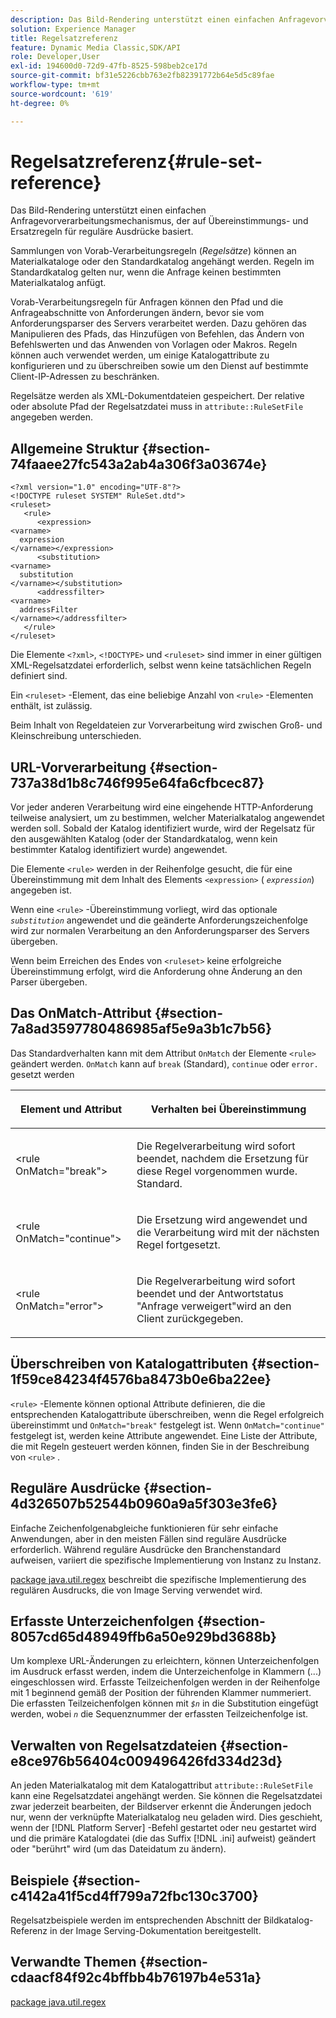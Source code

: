```yaml
---
description: Das Bild-Rendering unterstützt einen einfachen Anfragevorverarbeitungsmechanismus, der auf Übereinstimmungs- und Ersatzregeln für reguläre Ausdrücke basiert.
solution: Experience Manager
title: Regelsatzreferenz
feature: Dynamic Media Classic,SDK/API
role: Developer,User
exl-id: 194600d0-72d9-47fb-8525-598beb2ce17d
source-git-commit: bf31e5226cbb763e2fb82391772b64e5d5c89fae
workflow-type: tm+mt
source-wordcount: '619'
ht-degree: 0%

---
```


# Regelsatzreferenz{#rule-set-reference}

Das Bild-Rendering unterstützt einen einfachen Anfragevorverarbeitungsmechanismus, der auf Übereinstimmungs- und Ersatzregeln für reguläre Ausdrücke basiert.

<!--<a id="section_F44601A65CE1451EAD0A449C66B773CC"></a>-->

Sammlungen von Vorab-Verarbeitungsregeln (*Regelsätze*) können an Materialkataloge oder den Standardkatalog angehängt werden. Regeln im Standardkatalog gelten nur, wenn die Anfrage keinen bestimmten Materialkatalog anfügt.

Vorab-Verarbeitungsregeln für Anfragen können den Pfad und die Anfrageabschnitte von Anforderungen ändern, bevor sie vom Anforderungsparser des Servers verarbeitet werden. Dazu gehören das Manipulieren des Pfads, das Hinzufügen von Befehlen, das Ändern von Befehlswerten und das Anwenden von Vorlagen oder Makros. Regeln können auch verwendet werden, um einige Katalogattribute zu konfigurieren und zu überschreiben sowie um den Dienst auf bestimmte Client-IP-Adressen zu beschränken.

Regelsätze werden als XML-Dokumentdateien gespeichert. Der relative oder absolute Pfad der Regelsatzdatei muss in `attribute::RuleSetFile` angegeben werden.

## Allgemeine Struktur {#section-74faaee27fc543a2ab4a306f3a03674e}

```
<?xml version="1.0" encoding="UTF-8"?>
<!DOCTYPE ruleset SYSTEM" RuleSet.dtd">
<ruleset>
   <rule>
      <expression>
<varname>
  expression
</varname></expression>
      <substitution>
<varname>
  substitution
</varname></substitution>
      <addressfilter>
<varname>
  addressFilter
</varname></addressfilter>
   </rule>
</ruleset>
```

Die Elemente `<?xml>`, `<!DOCTYPE>` und `<ruleset>` sind immer in einer gültigen XML-Regelsatzdatei erforderlich, selbst wenn keine tatsächlichen Regeln definiert sind.

Ein `<ruleset>` -Element, das eine beliebige Anzahl von `<rule>` -Elementen enthält, ist zulässig.

Beim Inhalt von Regeldateien zur Vorverarbeitung wird zwischen Groß- und Kleinschreibung unterschieden.

## URL-Vorverarbeitung {#section-737a38d1b8c746f995e64fa6cfbcec87}

Vor jeder anderen Verarbeitung wird eine eingehende HTTP-Anforderung teilweise analysiert, um zu bestimmen, welcher Materialkatalog angewendet werden soll. Sobald der Katalog identifiziert wurde, wird der Regelsatz für den ausgewählten Katalog (oder der Standardkatalog, wenn kein bestimmter Katalog identifiziert wurde) angewendet.

Die Elemente `<rule>` werden in der Reihenfolge gesucht, die für eine Übereinstimmung mit dem Inhalt des Elements `<expression>` ( *`expression`*) angegeben ist.

Wenn eine `<rule>` -Übereinstimmung vorliegt, wird das optionale *`substitution`* angewendet und die geänderte Anforderungszeichenfolge wird zur normalen Verarbeitung an den Anforderungsparser des Servers übergeben.

Wenn beim Erreichen des Endes von `<ruleset>` keine erfolgreiche Übereinstimmung erfolgt, wird die Anforderung ohne Änderung an den Parser übergeben.

## Das OnMatch-Attribut {#section-7a8ad3597780486985af5e9a3b1c7b56}

Das Standardverhalten kann mit dem Attribut `OnMatch` der Elemente `<rule>` geändert werden. `OnMatch` kann auf `break` (Standard), `continue` oder `error.` gesetzt werden

<table id="table_4CABF55B33854A128D5F326B31C6C397"> 
 <thead> 
  <tr> 
   <th colname="col1" class="entry"> <p>Element und Attribut </p> </th> 
   <th colname="col2" class="entry"> <p>Verhalten bei Übereinstimmung </p> </th> 
  </tr> 
 </thead>
 <tbody> 
  <tr> 
   <td colname="col1"> <p><span class="codeph"> &lt;rule OnMatch="break"&gt;</span> </p> </td> 
   <td colname="col2"> <p>Die Regelverarbeitung wird sofort beendet, nachdem die Ersetzung für diese Regel vorgenommen wurde. Standard. </p> </td> 
  </tr> 
  <tr> 
   <td colname="col1"> <p><span class="codeph"> &lt;rule OnMatch="continue"&gt;</span> </p> </td> 
   <td colname="col2"> <p>Die Ersetzung wird angewendet und die Verarbeitung wird mit der nächsten Regel fortgesetzt. </p> </td> 
  </tr> 
  <tr> 
   <td colname="col1"> <p><span class="codeph"> &lt;rule OnMatch="error"&gt;</span> </p> </td> 
   <td colname="col2"> <p>Die Regelverarbeitung wird sofort beendet und der Antwortstatus "Anfrage verweigert"wird an den Client zurückgegeben. </p> </td> 
  </tr> 
 </tbody> 
</table>

## Überschreiben von Katalogattributen {#section-1f59ce84234f4576ba8473b0e6ba22ee}

`<rule>` -Elemente können optional Attribute definieren, die die entsprechenden Katalogattribute überschreiben, wenn die Regel erfolgreich übereinstimmt und `OnMatch="break"` festgelegt ist. Wenn `OnMatch="continue"` festgelegt ist, werden keine Attribute angewendet. Eine Liste der Attribute, die mit Regeln gesteuert werden können, finden Sie in der Beschreibung von `<rule>` .

## Reguläre Ausdrücke {#section-4d326507b52544b0960a9a5f303e3fe6}

Einfache Zeichenfolgenabgleiche funktionieren für sehr einfache Anwendungen, aber in den meisten Fällen sind reguläre Ausdrücke erforderlich. Während reguläre Ausdrücke den Branchenstandard aufweisen, variiert die spezifische Implementierung von Instanz zu Instanz.

[package java.util.regex](https://www2.cs.duke.edu/csed/java/jdk1.4.2/docs/api/) beschreibt die spezifische Implementierung des regulären Ausdrucks, die von Image Serving verwendet wird.

## Erfasste Unterzeichenfolgen {#section-8057cd65d48949ffb6a50e929bd3688b}

Um komplexe URL-Änderungen zu erleichtern, können Unterzeichenfolgen im Ausdruck erfasst werden, indem die Unterzeichenfolge in Klammern (...) eingeschlossen wird. Erfasste Teilzeichenfolgen werden in der Reihenfolge mit 1 beginnend gemäß der Position der führenden Klammer nummeriert. Die erfassten Teilzeichenfolgen können mit *`$n`* in die Substitution eingefügt werden, wobei *`n`* die Sequenznummer der erfassten Teilzeichenfolge ist.

## Verwalten von Regelsatzdateien {#section-e8ce976b56404c009496426fd334d23d}

An jeden Materialkatalog mit dem Katalogattribut `attribute::RuleSetFile` kann eine Regelsatzdatei angehängt werden. Sie können die Regelsatzdatei zwar jederzeit bearbeiten, der Bildserver erkennt die Änderungen jedoch nur, wenn der verknüpfte Materialkatalog neu geladen wird. Dies geschieht, wenn der [!DNL Platform Server] -Befehl gestartet oder neu gestartet wird und die primäre Katalogdatei (die das Suffix [!DNL .ini] aufweist) geändert oder &quot;berührt&quot; wird (um das Dateidatum zu ändern).

## Beispiele {#section-c4142a41f5cd4ff799a72fbc130c3700}

Regelsatzbeispiele werden im entsprechenden Abschnitt der Bildkatalog-Referenz in der Image Serving-Dokumentation bereitgestellt.

## Verwandte Themen {#section-cdaacf84f92c4bffbb4b76197b4e531a}

[package java.util.regex](https://www2.cs.duke.edu/csed/java/jdk1.4.2/docs/api/)
